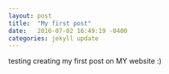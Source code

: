 ```yaml
---
layout: post
title:  "My first post"
date:   2016-07-02 16:49:19 -0400
categories: jekyll update
---
```

testing creating my first post on MY website :) 
